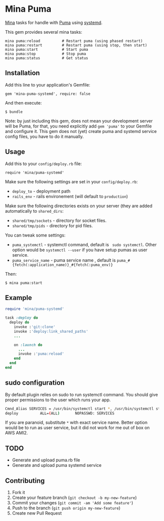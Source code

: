 # Mina Puma

[Mina](https://github.com/mina-deploy/mina) tasks for handle with
[Puma](https://github.com/puma/puma) using [systemd](https://systemd.io).

This gem provides several mina tasks:

    mina puma:reload          # Restart puma (using phased restart)
    mina puma:restart         # Restart puma (using stop, then start)
    mina puma:start           # Start puma
    mina puma:stop            # Stop puma
    mina puma:status          # Get status

## Installation

Add this line to your application's Gemfile:

    gem 'mina-puma-systemd', require: false

And then execute:

    $ bundle

Note: by just including this gem, does not mean your development server will be Puma, for that, you need explicitly add `gem 'puma'` to your Gemfile and configure it.
This gem does not (yet) create puma and systemd service config files, you have to do it manually.

## Usage

Add this to your `config/deploy.rb` file:

    require 'mina/puma-systemd'

Make sure the following settings are set in your `config/deploy.rb`:

* `deploy_to`   - deployment path
* `rails_env`   - rails environement (will default to `production`)

Make sure the following directories exists on your server (they are added automatically to `shared_dirs`:

* `shared/tmp/sockets` - directory for socket files.
* `shared/tmp/pids` - directory for pid files.

You can tweak some settings:

* `puma_systemctl` - systemctl command, default is ` sudo systemctl`. Other option would be `systemctl --user` if you have setup pumas as user service. 
* `puma_service_name` - puma service name , default is `puma_#{fetch(:application_name)}_#{fetch(:puma_env)}`


Then:

```
$ mina puma:start
```

## Example
```ruby
require 'mina/puma-systemd'

task :deploy do
  deploy do
    invoke :'git:clone'
    invoke :'deploy:link_shared_paths'
    ...

    on :launch do
      ...
      invoke :'puma:reload'
    end
  end
end
```

## sudo configuration
By default plugin relies on sudo to run systemctl command. You should give proper permissions to the user which runs your app.
```bash
Cmnd_Alias SERVICES = /usr/bin/systemctl start *, /usr/bin/systemctl stop *, /usr/bin/systemctl reload *, /usr/bin/systemctl restart *, /usr/bin/systemctl status *, /usr/bin/systemctl enable *, /usr/bin/systemctl disable *
deploy          ALL=(ALL)       NOPASSWD: SERVICES

```

If you are paranoid, substitute `*` with exact service name. Better option would be to run as user service, but it did not work for me out of box on AWS AMI2.

## TODO
* Generate and upload puma.rb file
* Generate and upload puma systemd service

## Contributing

1. Fork it
2. Create your feature branch (`git checkout -b my-new-feature`)
3. Commit your changes (`git commit -am 'Add some feature'`)
4. Push to the branch (`git push origin my-new-feature`)
5. Create new Pull Request
